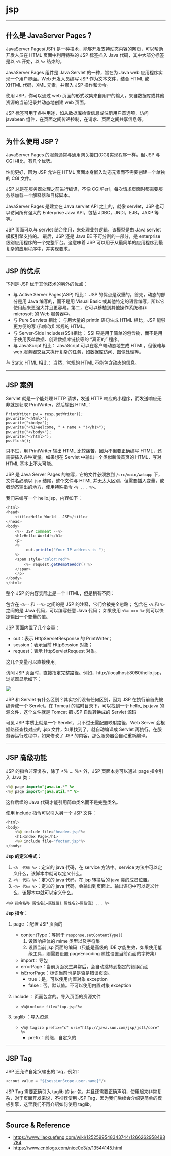 # jsp

---

## 什么是 JavaServer Pages？

JavaServer Pages(JSP) 是一种技术，能够开发支持动态内容的网页，可以帮助开发人员在 HTML 页面中利用特殊的 JSP 标签插入 Java 代码，其中大部分标签是以 `<%` 开始，以 `%>` 结束的。

JavaServer Pages 组件是 Java Servlet 的一种，旨在为 Java web 应用程序实现一个用户界面。Web 开发人员编写 JSP 作为文本文件，结合 HTML 或 XHTML 代码，XML 元素，并嵌入 JSP 操作和命令。

使用 JSP，你可以通过 web 页面的形式收集来自用户的输入，来自数据库或其他资源的当前记录并动态地创建 web 页面。

JSP 标签可用于各种用途，如从数据库检索信息或注册用户首选项，访问 javabean 组件，在页面之间传递控制，在请求、页面之间共享信息等。

---

## 为什么使用 JSP？

JavaServer Pages 的服务通常与通用网关接口(CGI)实现程序一样。但 JSP 与 CGI 相比，有几个优势。

性能更好，因为 JSP 允许在 HTML 页面本身嵌入动态元素而不需要创建一个单独的 CGI 文件。

JSP 总是在服务器处理之前进行编译，不像 CGI/Perl，每次请求页面时都需要服务器加载一个解释器和目标脚本。

JavaServer Pages 是建立在 Java servlet API 之上的，就像 servlet，JSP 也可以访问所有强大的 Enterprise Java API，包括 JDBC，JNDI，EJB，JAXP 等等。

JSP 页面可以与 servlet 结合使用，来处理业务逻辑，该模型是由 Java servlet 模板引擎支持的。
最后，JSP 还是 Java EE 不可分割的一部分，是 enterprise 级别应用程序的一个完整平台。这意味着 JSP 可以用于从最简单的应用程序到最复杂的应用程序中，并实现要求。

---

## JSP 的优点

下列是 JSP 优于其他技术的另外的优点：

* 与 Active Server Pages(ASP) 相比： JSP 的优点是双重的。首先，动态的部分是用 Java 编写的，而不是用 Visual Basic 或其他特定的语言编写，所以它使用起来更强大并且更容易。第二，它可以移植到其他操作系统和非 microsoft 的 Web 服务器中。
* 与 Pure Servlets 相比： 与用大量的 println 语句生成 HTML 相比，JSP 能够更方便的写 (和修改!) 常规的 HTML。
* 与 Server-Side Includes(SSI)相比： SSI 只是用于简单的包含物，而不是用于使用表单数据、创建数据库链接等的 “真正的” 程序。
* 与 JavaScript 相比： JavaScript 可以在客户端动态地生成 HTML，但很难与 web 服务器交互来执行复杂的任务，如数据库访问、图像处理等。

与 Static HTML 相比： 当然，常规的 HTML 不能包含动态的信息。

---

## JSP 案例

Servlet 就是一个能处理 HTTP 请求，发送 HTTP 响应的小程序，而发送响应无非就是获取 PrintWriter，然后输出 HTML：
```
PrintWriter pw = resp.getWriter();
pw.write("<html>");
pw.write("<body>");
pw.write("<h1>Welcome, " + name + "!</h1>");
pw.write("</body>");
pw.write("</html>");
pw.flush();
```
只不过，用 PrintWriter 输出 HTML 比较痛苦，因为不但要正确编写 HTML，还需要插入各种变量。如果想在 Servlet 中输出一个类似新浪首页的 HTML，写对 HTML 基本上不太可能。

JSP 是 Java Server Pages 的缩写，它的文件必须放到 `/src/main/webapp` 下，文件名必须以. jsp 结尾，整个文件与 HTML 并无太大区别，但需要插入变量，或者动态输出的地方，使用特殊指令 `<% ... %>`。

我们来编写一个 hello.jsp，内容如下：
```java
<html>
<head>
    <title>Hello World - JSP</title>
</head>
<body>
    <%-- JSP Comment --%>
    <h1>Hello World!</h1>
    <p>
    <%
         out.println("Your IP address is ");
    %>
    <span style="color:red">
        <%= request.getRemoteAddr() %>
    </span>
    </p>
</body>
</html>
```

整个 JSP 的内容实际上是一个 HTML，但是稍有不同：

包含在 `<%--` 和 `--%>` 之间的是 JSP 的注释，它们会被完全忽略；
包含在 `<%` 和 `%>` 之间的是 Java 代码，可以编写任意 Java 代码；
如果使用 `<%= xxx %>` 则可以快捷输出一个变量的值。

JSP 页面内置了几个变量：
* out：表示 HttpServletResponse 的 PrintWriter；
* session：表示当前 HttpSession 对象；
* request：表示 HttpServletRequest 对象。

这几个变量可以直接使用。

访问 JSP 页面时，直接指定完整路径。例如，http://localhost:8080/hello.jsp，浏览器显示如下：

![](../../../../../../assets/img/Develop/Java/笔记/Web/jsp/jsp/1.png)

JSP 和 Servlet 有什么区别？其实它们没有任何区别，因为 JSP 在执行前首先被编译成一个 Servlet。在 Tomcat 的临时目录下，可以找到一个 hello_jsp.java 的源文件，这个文件就是 Tomcat 把 JSP 自动转换成的 Servlet 源码

可见 JSP 本质上就是一个 Servlet，只不过无需配置映射路径，Web Server 会根据路径查找对应的 .jsp 文件，如果找到了，就自动编译成 Servlet 再执行。在服务器运行过程中，如果修改了 JSP 的内容，那么服务器会自动重新编译。

---

## JSP 高级功能

JSP 的指令非常复杂，除了 <% ... %> 外，JSP 页面本身可以通过 page 指令引入 Java 类：

```java
<%@ page import="java.io.*" %>
<%@ page import="java.util.*" %>
```

这样后续的 Java 代码才能引用简单类名而不是完整类名。

使用 include 指令可以引入另一个 JSP 文件：
```java
<html>
<body>
    <%@ include file="header.jsp"%>
    <h1>Index Page</h1>
    <%@ include file="footer.jsp"%>
</body>
```

**Jsp 的定义格式：**

1. `<%  代码 %>`：定义的 java 代码，在 service 方法中。service 方法中可以定义什么，该脚本中就可以定义什么。
2. `<%! 代码 %>`：定义的 java 代码，在 jsp 转换后的 java 类的成员位置。
3. `<%= 代码 %>`：定义的 java 代码，会输出到页面上。输出语句中可以定义什么，该脚本中就可以定义什么。

```
<%@ 指令名称 属性名1=属性值1 属性名2=属性值2 ... %>
```

**Jsp 指令：**

1. page ：配置 JSP 页面的
	* contentType：等同于 `response.setContentType()`
		1. 设置响应体的 mime 类型以及字符集
		2. 设置当前 jsp 页面的编码（只能是高级的 IDE 才能生效，如果使用低级工具，则需要设置 pageEncoding 属性设置当前页面的字符集）
	* import：导包
	* errorPage：当前页面发生异常后，会自动跳转到指定的错误页面
	* isErrorPage：标识当前也是是否是错误页面。
		* true：是，可以使用内置对象 exception
		* false：否。默认值。不可以使用内置对象 exception

2. include ：页面包含的。导入页面的资源文件
	* `<%@include file="top.jsp"%>`

3. taglib ：导入资源
	* `<%@ taglib prefix="c" uri="http://java.sun.com/jsp/jstl/core" %>`
		* prefix：前缀，自定义的

---

## JSP Tag

JSP 还允许自定义输出的 tag，例如：
```java
<c:out value = "${sessionScope.user.name}"/>
```

JSP Tag 需要正确引入 taglib 的 jar 包，并且还需要正确声明，使用起来非常复杂，对于页面开发来说，不推荐使用 JSP Tag，因为我们后续会介绍更简单的模板引擎，这里我们不再介绍如何使用 taglib。

---

## Source & Reference

- https://www.liaoxuefeng.com/wiki/1252599548343744/1266262958498784
- https://www.cnblogs.com/nice0e3/p/13544145.html

